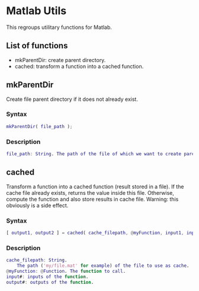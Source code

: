 # Matlab Utils

This regroups utilitary functions for Matlab.

## List of functions

- mkParentDir: create parent directory.
- cached: transform a function into a cached function.

## mkParentDir

Create file parent directory if it does not already exist.

### Syntax

```matlab
mkParentDir( file_path );
```

### Description

```matlab
file_path: String. The path of the file of which we want to create parent dir.
```

## cached

Transform a function into a cached function (result stored in a file).
If the cache file already exists, returns the value inside this file.
Otherwise, compute the function and also store results in cache file.
Warning: this obviously is a side effect.

### Syntax

```matlab
[ output1, output2 ] = cached( cache_filepath, @myFunction, input1, input2 );
```

### Description

```matlab
cache_filepath: String.
    The path ('my/file.mat' for example) of the file to use as cache.
@myFunction: @Function. The function to call.
input#: inputs of the function.
output#: outputs of the function.
```
